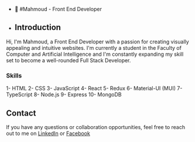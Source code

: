- 👋 #Mahmoud - Front End Developer
-    ## Introduction
  Hi, I'm Mahmoud, a Front End Developer with a passion for creating visually appealing and intuitive websites. I'm currently a student in the Faculty of Computer and     Artificial Intelligence and I'm constantly expanding my skill set to become a well-rounded Full Stack Developer.
  
  ### Skills
  
 1- HTML
 2- CSS
 3- JavaScript
 4- React
 5- Redux
 6- Material-UI (MUI)
 7- TypeScript
 8- Node.js
 9- Express
 10- MongoDB
 
 ## Contact
 If you have any questions or collaboration opportunities, feel free to reach out to me on 
 [LinkedIn](www.linkedin.com/in/mahmoudmohamed1) or [Facebook](https://www.facebook.com/abo.rdwan.319)
